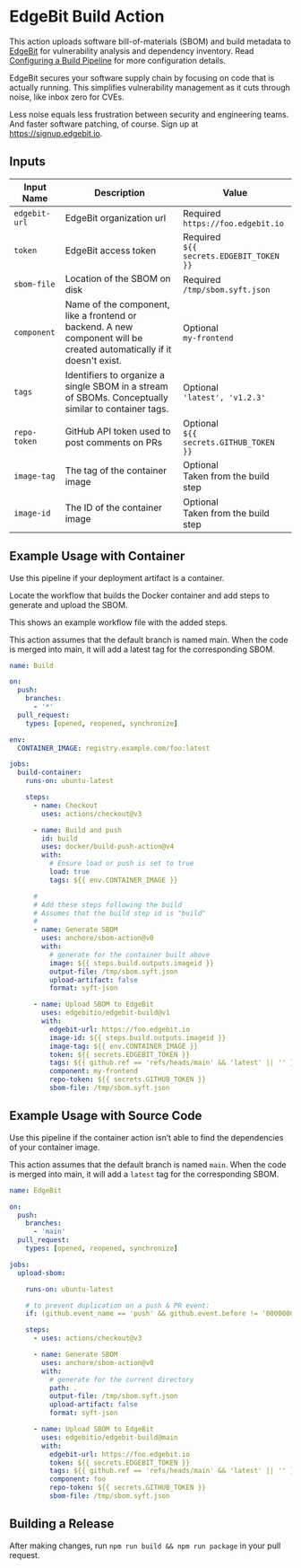 # EdgeBit Build Action

This action uploads software bill-of-materials (SBOM) and build metadata to [EdgeBit](https://edgebit.io) for vulnerability analysis and dependency inventory. Read [Configuring a Build Pipeline](https://edgebit.io/docs/0.x/install-build-actions/) for more configuration details.

EdgeBit secures your software supply chain by focusing on code that is actually running. This simplifies vulnerability management as it cuts through noise, like inbox zero for CVEs.

Less noise equals less frustration between security and engineering teams. And faster software patching, of course. Sign up at https://signup.edgebit.io.

## Inputs

| Input Name | Description | Value |
|------------|-------------|-------|
| `edgebit-url` | EdgeBit organization url | Required<br/>`https://foo.edgebit.io` |
| `token` | EdgeBit access token | Required<br/>`${{ secrets.EDGEBIT_TOKEN }}`|
| `sbom-file` | Location of the SBOM on disk | Required<br/>`/tmp/sbom.syft.json` |
| `component` | Name of the component, like a frontend or backend. A new component will be created automatically if it doesn't exist. | Optional<br/>`my-frontend` |
| `tags` | Identifiers to organize a single SBOM in a stream of SBOMs. Conceptually similar to container tags. | Optional<br/>`'latest', 'v1.2.3'` |
| `repo-token` | GitHub API token used to post comments on PRs | Optional<br/>`${{ secrets.GITHUB_TOKEN }}` |
| `image-tag` | The tag of the container image | Optional<br/>Taken from the build step |
| `image-id` | The ID of the container image | Optional<br/>Taken from the build step |

## Example Usage with Container

Use this pipeline if your deployment artifact is a container.

Locate the workflow that builds the Docker container and add steps to generate and upload the SBOM.

This shows an example workflow file with the added steps.

This action assumes that the default branch is named main. When the code is merged into main, it will add a latest tag for the corresponding SBOM.

```yaml
name: Build

on:
  push:
    branches:
      - '*'
  pull_request:
    types: [opened, reopened, synchronize]

env:
  CONTAINER_IMAGE: registry.example.com/foo:latest

jobs:
  build-container:
    runs-on: ubuntu-latest

    steps:
      - name: Checkout
        uses: actions/checkout@v3

      - name: Build and push
        id: build
        uses: docker/build-push-action@v4
        with:
          # Ensure load or push is set to true
          load: true
          tags: ${{ env.CONTAINER_IMAGE }}

      #
      # Add these steps following the build
      # Assumes that the build step id is "build"
      #
      - name: Generate SBOM
        uses: anchore/sbom-action@v0
        with:
          # generate for the container built above
          image: ${{ steps.build.outputs.imageid }}
          output-file: /tmp/sbom.syft.json
          upload-artifact: false
          format: syft-json

      - name: Upload SBOM to EdgeBit
        uses: edgebitio/edgebit-build@v1
        with:
          edgebit-url: https://foo.edgebit.io
          image-id: ${{ steps.build.outputs.imageid }}
          image-tag: ${{ env.CONTAINER_IMAGE }}
          token: ${{ secrets.EDGEBIT_TOKEN }}
          tags: ${{ github.ref == 'refs/heads/main' && 'latest' || '' }}
          component: my-frontend
          repo-token: ${{ secrets.GITHUB_TOKEN }}
          sbom-file: /tmp/sbom.syft.json
```

## Example Usage with Source Code

Use this pipeline if the container action isn’t able to find the dependencies of your container image.

This action assumes that the default branch is named `main`. When the code is merged into main, it will add a `latest` tag for the corresponding SBOM.

```yaml
name: EdgeBit

on:
  push:
    branches:
      - 'main'
  pull_request:
    types: [opened, reopened, synchronize]

jobs:
  upload-sbom:

    runs-on: ubuntu-latest

    # to prevent duplication on a push & PR event: 
    if: (github.event_name == 'push' && github.event.before != '0000000000000000000000000000000000000000') || github.event_name == 'pull_request'

    steps:
      - uses: actions/checkout@v3

      - name: Generate SBOM
        uses: anchore/sbom-action@v0
        with:
          # generate for the current directory
          path: .
          output-file: /tmp/sbom.syft.json
          upload-artifact: false
          format: syft-json

      - name: Upload SBOM to EdgeBit
        uses: edgebitio/edgebit-build@main
        with:
          edgebit-url: https://foo.edgebit.io
          token: ${{ secrets.EDGEBIT_TOKEN }}
          tags: ${{ github.ref == 'refs/heads/main' && 'latest' || '' }}
          component: foo
          repo-token: ${{ secrets.GITHUB_TOKEN }}
          sbom-file: /tmp/sbom.syft.json
```

## Building a Release

After making changes, run `npm run build && npm run package` in your pull request.
